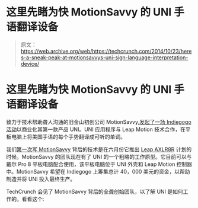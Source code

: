 # 这里先睹为快 MotionSavvy 的 UNI 手语翻译设备 

> 原文：<https://web.archive.org/web/https://techcrunch.com/2014/10/23/heres-a-sneak-peak-at-motionsavvys-uni-sign-language-interpretation-device/>

# 这里先睹为快 MotionSavvy 的 UNI 手语翻译设备

致力于技术帮助聋人沟通的旧金山初创公司 MotionSavvy,[发起了一场 Indiegogo 活动](https://web.archive.org/web/20221209104525/https://www.indiegogo.com/projects/motionsavvy-uni-1st-sign-language-to-voice-system)以商业化其第一款产品 UNI。UNI 应用程序与 Leap Motion 技术合作，在平板电脑上将美国手语的每个手势翻译成可听的单词。

我们[第一次写 MotionSavvy](https://web.archive.org/web/20221209104525/https://beta.techcrunch.com/2014/06/06/motionsavvy-is-a-tablet-app-that-understands-sign-language/) 背后的技术是在六月份它推出 [Leap AXLR8R](https://web.archive.org/web/20221209104525/http://www.leapaxlr8r.com/) 计划的时候。MotionSavvy 的团队现在有了 UNI 的一个粗略的工作原型。它目前可以与戴尔 Pro 8 平板电脑配合使用，该平板电脑位于 UNI 外壳和 Leap Motion 控制器中。MotionSavvy 希望在 Indiegogo 上筹集总计 40，000 美元的资金，以帮助制造并将 UNI 投入最终生产。

TechCrunch 会见了 MotionSavvy 背后的全聋创始团队，以了解 UNI 是如何工作的。看看这个: